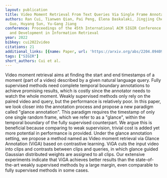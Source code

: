 ```yaml
---
layout: publication
title: Video Moment Retrieval From Text Queries Via Single Frame Annotation
authors: Ran Cui, Tianwen Qian, Pai Peng, Elena Daskalaki, Jingjing Chen, Xiaowei
  Guo, Huyang Sun, Yu-Gang Jiang
conference: Proceedings of the 45th International ACM SIGIR Conference on Research
  and Development in Information Retrieval
year: 2022
bibkey: cui2022video
citations: 21
additional_links: [{name: Paper, url: 'https://arxiv.org/abs/2204.09409'}]
tags: ["SIGIR"]
short_authors: Cui et al.
---
```

Video moment retrieval aims at finding the start and end timestamps of a
moment (part of a video) described by a given natural language query. Fully
supervised methods need complete temporal boundary annotations to achieve
promising results, which is costly since the annotator needs to watch the whole
moment. Weakly supervised methods only rely on the paired video and query, but
the performance is relatively poor. In this paper, we look closer into the
annotation process and propose a new paradigm called "glance annotation". This
paradigm requires the timestamp of only one single random frame, which we refer
to as a "glance", within the temporal boundary of the fully supervised
counterpart. We argue this is beneficial because comparing to weak supervision,
trivial cost is added yet more potential in performance is provided. Under the
glance annotation setting, we propose a method named as Video moment retrieval
via Glance Annotation (ViGA) based on contrastive learning. ViGA cuts the input
video into clips and contrasts between clips and queries, in which glance
guided Gaussian distributed weights are assigned to all clips. Our extensive
experiments indicate that ViGA achieves better results than the
state-of-the-art weakly supervised methods by a large margin, even comparable
to fully supervised methods in some cases.